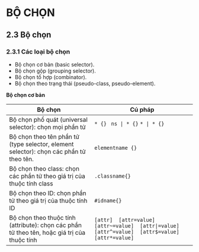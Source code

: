 # BỘ CHỌN

## 2.3 Bộ chọn

### 2.3.1 Các loại bộ chọn

- Bộ chọn cơ bản (basic selector).
- Bộ chọn gộp (grouping selector).
- Bộ chọn tổ hợp (combinator).
- Bộ chọn theo trạng thái (pseudo-class, pseudo-element).

**Bộ chọn cơ bản**

|**Bộ chọn**|**Cú pháp**|
|-----------|-----------|
|Bộ chọn phổ quát (universal selector): chọn mọi phần tử| `* {}` ` ns \| * {}` `* \| * {}`|
|Bộ chọn theo tên phần tử (type selector, element selector): chọn các phần tử theo tên.|`elementname {}`|
|Bộ chọn theo class: chọn các phần tử theo giá trị của thuộc tính class|`.classname{}`|
|Bộ chọn theo ID: chọn phần tử theo giá trị của thuộc tính ID|`#idname{}`|
|Bộ chọn theo thuộc tính (attribute): chọn các phần tử theo tên, hoặc giá trị của thuộc tính|`[attr]  [attr=value]  [attr~=value]  [attr\|=value]  [attr^=value]  [attr$=value] [attr*=value]`|
